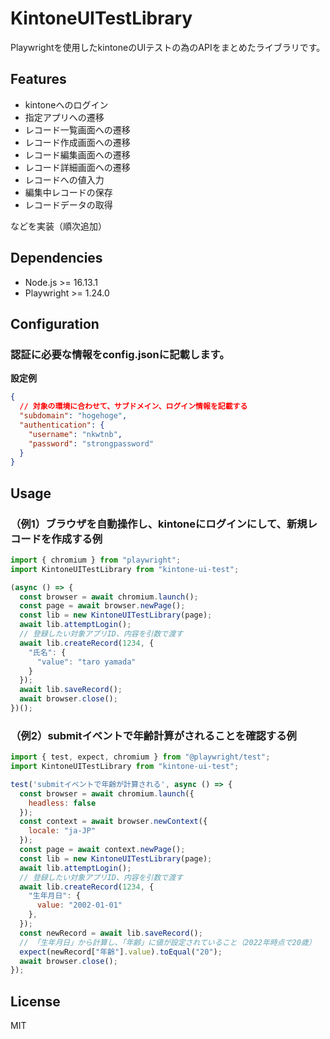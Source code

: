 # KintoneUITestLibrary

Playwrightを使用したkintoneのUIテストの為のAPIをまとめたライブラリです。

## Features

- kintoneへのログイン
- 指定アプリへの遷移
- レコード一覧画面への遷移
- レコード作成画面への遷移
- レコード編集画面への遷移
- レコード詳細画面への遷移
- レコードへの値入力
- 編集中レコードの保存
- レコードデータの取得

などを実装（順次追加）

## Dependencies

- Node.js >= 16.13.1
- Playwright >= 1.24.0

## Configuration
### 認証に必要な情報をconfig.jsonに記載します。
__設定例__
```json
{
  // 対象の環境に合わせて、サブドメイン、ログイン情報を記載する
  "subdomain": "hogehoge",
  "authentication": {
    "username": "nkwtnb",
    "password": "strongpassword"
  }
}
```

## Usage
### （例1）ブラウザを自動操作し、kintoneにログインにして、新規レコードを作成する例
```javascript
import { chromium } from "playwright";
import KintoneUITestLibrary from "kintone-ui-test";

(async () => {
  const browser = await chromium.launch();
  const page = await browser.newPage();
  const lib = new KintoneUITestLibrary(page);
  await lib.attemptLogin();
  // 登録したい対象アプリID、内容を引数で渡す
  await lib.createRecord(1234, {
    "氏名": {
      "value": "taro yamada"
    }
  });
  await lib.saveRecord();
  await browser.close();
})();
```
### （例2）submitイベントで年齢計算がされることを確認する例
```javascript
import { test, expect, chromium } from "@playwright/test";
import KintoneUITestLibrary from "kintone-ui-test";

test('submitイベントで年齢が計算される', async () => {
  const browser = await chromium.launch({
    headless: false
  });
  const context = await browser.newContext({
    locale: "ja-JP"
  });
  const page = await context.newPage();
  const lib = new KintoneUITestLibrary(page);
  await lib.attemptLogin();
  // 登録したい対象アプリID、内容を引数で渡す
  await lib.createRecord(1234, {
    "生年月日": {
      value: "2002-01-01"
    },
  });
  const newRecord = await lib.saveRecord();
  // 「生年月日」から計算し、「年齢」に値が設定されていること（2022年時点で20歳）
  expect(newRecord["年齢"].value).toEqual("20");
  await browser.close();
});
```

## License
MIT
